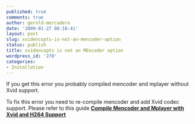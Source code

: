 ```yaml
---
published: true
comments: true
author: gerold-mercadero
date: '2009-01-27 08:18:41'
layout: post
slug: xvidencopts-is-not-an-mencoder-option
status: publish
title: xvidencopts is not an MEncoder option
wordpress_id: '270'
categories:
- Installation
---
```


If you get this error you probably compiled mencoder and mplayer without Xvid support.

To fix this error you need to re-compile mencoder and add Xvid codec support.  Please refer to this guide [**Compile Mencoder and Mplayer with Xvid and H264 Support**](http://linuxsysadminblog.com/2009/01/compile-mplayermencoder-with-xvid-and-h264-codec-support/)

